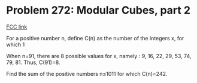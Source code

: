 # Problem 272: Modular Cubes, part 2

[FCC link](https://www.freecodecamp.org/learn/coding-interview-prep/project-euler/problem-272-modular-cubes-part-2)

For a positive number n, define C(n) as the number of the integers x, for which
1

When n=91, there are 8 possible values for x, namely : 9, 16, 22, 29, 53, 74,
79, 81. Thus, C(91)=8.

Find the sum of the positive numbers n≤1011 for which C(n)=242.
